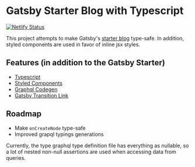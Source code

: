 # Gatsby Starter Blog with Typescript

[![Netlify Status](https://api.netlify.com/api/v1/badges/f802fb76-5cc9-43f4-a2d0-b0d98eac8153/deploy-status)](https://app.netlify.com/sites/happy-spence-5fa372/deploys)

This project attempts to make Gatsby's [starter blog](https://github.com/gatsbyjs/gatsby-starter-blog) type-safe. In addition, styled components are used in favor of inline jsx styles.

## Features (in addition to the Gatsby Starter)

- [Typescript](http://www.typescriptlang.org/)
- [Styled Components](https://www.styled-components.com/)
- [Graphql Codegen](https://github.com/dotansimha/graphql-code-generator)
- [Gatsby Transition Link](https://www.gatsbyjs.org/packages/gatsby-plugin-transition-link/?=transition)

## Roadmap

- Make `onCreateNode` type-safe
- Improved grapql typings generations

Currently, the type graphql type definition file has everything as nullable, so a lot of nested non-null assertions are used when accessing data from queries.
